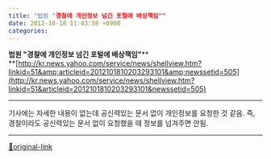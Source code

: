 ```yaml
---
title: "법원 "경찰에 개인정보 넘긴 포털에 배상책임""
date: 2012-10-18 11:43:58 +0900
categories: 
---
```

  

**법원 "경찰에 개인정보 넘긴 포털에 배상책임"****  
**[http://kr.news.yahoo.com/service/news/shellview.htm?linkid=51&amp;articleid=2012101810203293101&amp;newssetid=505](http://kr.news.yahoo.com/service/news/shellview.htm?linkid=51&articleid=2012101810203293101&newssetid=505)  
- - - - - -

기사에는 자세한 내용이 없는데 공신력있는 문서 없이 개인정보를 요청한 것 같음.
즉, 경찰이라도 공신력있는 문서 없이 요청했을 때 정보를 넘겨주면 안됨.
  




***
[🔗original-link](http://www.mins01.com/mh/tech/read/807)